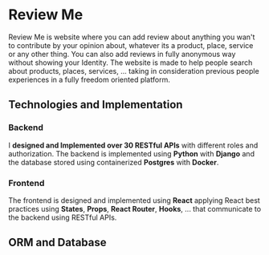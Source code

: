 # Review Me

Review Me is website where you can add review about anything you wan't to contribute by your opinion about, whatever its a product, place, service or any other thing. You can also add reviews in fully anonymous way without showing your Identity. The website is made to help people search about products, places, services, ... taking in consideration previous people experiences in a fully freedom oriented platform.

## Technologies and Implementation

### Backend

I **designed and Implemented over 30 RESTful APIs** with different roles and authorization. The backend is implemented using **Python** with **Django** and the database stored using containerized **Postgres** with **Docker**.

### Frontend

The frontend is designed and implemented using **React** applying React best practices using **States**, **Props**, **React Router**, **Hooks**, ... that communicate to the backend using RESTful APIs.

## ORM and Database

